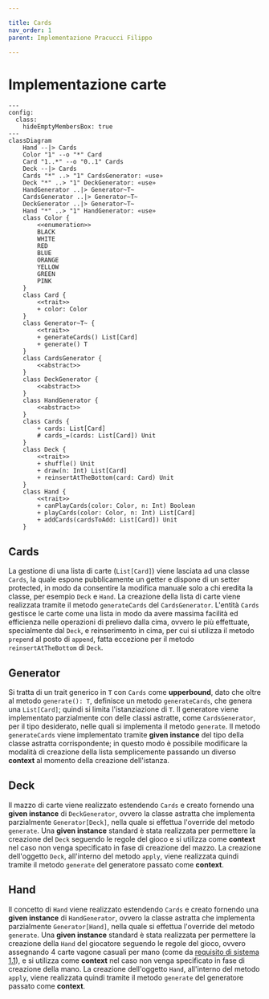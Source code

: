 ```yaml
---

title: Cards
nav_order: 1
parent: Implementazione Pracucci Filippo

---
```


# Implementazione carte

```mermaid
---
config:
  class:
    hideEmptyMembersBox: true
---
classDiagram
    Hand --|> Cards
    Color "1" --o "*" Card
    Card "1..*" --o "0..1" Cards
    Deck --|> Cards
    Cards "*" ..> "1" CardsGenerator: «use»
    Deck "*" ..> "1" DeckGenerator: «use»
    HandGenerator ..|> Generator~T~
    CardsGenerator ..|> Generator~T~
    DeckGenerator ..|> Generator~T~
    Hand "*" ..> "1" HandGenerator: «use»
    class Color {
        <<enumeration>>
        BLACK
        WHITE
        RED
        BLUE
        ORANGE
        YELLOW
        GREEN
        PINK
    }
    class Card {
        <<trait>>
        + color: Color
    }
    class Generator~T~ {
        <<trait>>
        + generateCards() List[Card]
        + generate() T
    }
    class CardsGenerator {
        <<abstract>>
    }
    class DeckGenerator {
        <<abstract>>
    }
    class HandGenerator {
        <<abstract>>
    }
    class Cards {
        + cards: List[Card]
        # cards_=(cards: List[Card]) Unit
    }
    class Deck {
        <<trait>>
        + shuffle() Unit
        + draw(n: Int) List[Card]
        + reinsertAtTheBottom(card: Card) Unit
    }
    class Hand {
        <<trait>>
        + canPlayCards(color: Color, n: Int) Boolean
        + playCards(color: Color, n: Int) List[Card]
        + addCards(cardsToAdd: List[Card]) Unit
    }
```

## Cards

La gestione di una lista di carte (`List[Card]`) viene lasciata ad una classe `Cards`, la quale espone pubblicamente un
getter e dispone di un setter protected, in modo da consentire la modifica manuale solo a chi eredita la classe, per
esempio `Deck` e `Hand`. La creazione della lista di carte viene realizzata tramite il metodo `generateCards` del
`CardsGenerator`. L'entità `Cards` gestisce le carte come una lista in modo da avere massima facilità ed efficienza
nelle operazioni di prelievo dalla cima, ovvero le più effettuate, specialmente dal `Deck`, e reinserimento in cima,
per cui si utilizza il metodo `prepend` al posto di `append`, fatta eccezione per il metodo `reinsertAtTheBottom` di
`Deck`.

## Generator

Si tratta di un trait generico in `T` con `Cards` come **upperbound**, dato che oltre al metodo `generate(): T`,
definisce un metodo `generateCards`, che genera una `List[Card]`; quindi si limita l'istanziazione di `T`. Il
generatore viene implementato parzialmente con delle classi astratte, come `CardsGenerator`, per il tipo desiderato,
nelle quali si implementa il metodo `generate`. Il metodo `generateCards` viene implementato tramite
**given instance** del tipo della classe astratta corrispondente; in questo modo è possibile modificare la modalità di
creazione della lista semplicemente passando un diverso **context** al momento della creazione dell'istanza.

## Deck

Il mazzo di carte viene realizzato estendendo `Cards` e creato fornendo una **given instance** di `DeckGenerator`,
ovvero la classe astratta che implementa parzialmente `Generator[Deck]`, nella quale si effettua l'override del metodo
`generate`. Una **given instance** standard è stata realizzata per permettere la creazione del `Deck` seguendo le
regole del gioco e si utilizza come **context** nel caso non venga specificato in fase di creazione del mazzo. La
creazione dell'oggetto `Deck`, all'interno del metodo `apply`, viene realizzata quindi tramite il metodo `generate`
del generatore passato come **context**.

## Hand

Il concetto di `Hand` viene realizzato estendendo `Cards` e creato fornendo una **given instance** di `HandGenerator`,
ovvero la classe astratta che implementa parzialmente `Generator[Hand]`, nella quale si effettua l'override del metodo
`generate`. Una **given instance** standard è stata realizzata per permettere la creazione della `Hand` del giocatore
seguendo le regole del gioco, ovvero assegnando 4 carte vagone casuali per mano (come da
[requisito di sistema 1.1](../../requirement_specification.md#requisiti-di-sistema)), e si utilizza come **context** nel
caso non venga specificato in fase di creazione della mano. La creazione dell'oggetto `Hand`, all'interno del metodo
`apply`, viene realizzata quindi tramite il metodo `generate` del generatore passato come **context**.
